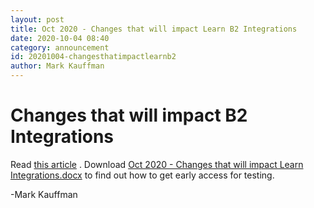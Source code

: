 ```yaml
---
layout: post
title: Oct 2020 - Changes that will impact Learn B2 Integrations
date: 2020-10-04 08:40
category: announcement
id: 20201004-changesthatimpactlearnb2
author: Mark Kauffman
---
```


# Changes that will impact B2 Integrations

Read [this article](/learn/b2/resources/preparing-for-saas-and-new-learn-versions) . Download [Oct 2020 - Changes that will impact Learn Integrations.docx](/assets/files/changes-that-will-impact-learn-oct2020.docx) to find out how to get early access for testing.

-Mark Kauffman